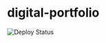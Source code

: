 # digital-portfolio
![Deploy Status](https://github.com/<your-username>/<your-repo-name>/actions/workflows/deploy.yml/badge.svg)
